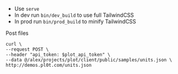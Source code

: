 - Use `serve`
- In dev run `bin/dev_build` to use full TailwindCSS
- In prod run `bin/prod_build` to minify TailwindCSS

Post files

```
curl \
--request POST \
--header "api_token: $plot_api_token" \
--data @/alex/projects/plot/client/public/samples/units.json \
http://demos.pl0t.com/units.json
```